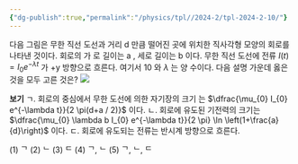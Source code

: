 ```yaml
---
{"dg-publish":true,"permalink":"/physics/tpl//2024-2/tpl-2024-2-10/"}
---
```


다음 그림은 무한 직선 도선과 거리 d 만큼 떨어진 곳에 위치한 직사각형 모양의 회로를 나타낸 것이다. 회로의 가 로 길이는 a , 세로 길이는 b 이다. 무한 직선 도선에 전류 $I(t)=I_{0} e^{-\lambda t}$ 가 +y 방향으로 흐른다. 여기서 10 와 $\lambda$ 는 양 수이다. 다음 설명 가운데 옳은 것을 모두 고른 것은?
![](https://cdn.mathpix.com/cropped/2025_05_26_b6c88c9db9e5797c4395g-5.jpg?height=602&width=539&top_left_y=643&top_left_x=1552)

**보기**
ㄱ. 회로의 중심에서 무한 도선에 의한 자기장의 크기
는 $\dfrac{\mu_{0} I_{0} e^{-\lambda t}}{2 \pi(d+a / 2)}$ 이다.
ㄴ. 회로에 유도된 기전력의 크기는
$\dfrac{\mu_{0} \lambda b I_{0} e^{-\lambda t}}{2 \pi} \ln \left(1+\frac{a}{d}\right)$ 이다.
ㄷ. 회로에 유도되는 전류는 반시계 방향으로 흐른다.

(1) ᄀ
(2) ᄂ
(3) ᄃ
(4) ᄀ, ᄂ
(5) ᄀ, ᄂ, ᄃ
